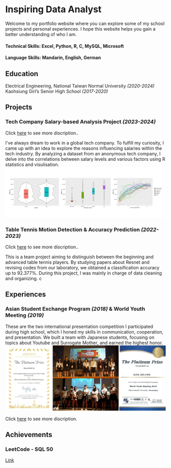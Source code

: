 # Inspiring Data Analyst  
Welcome to my portfolio website where you can explore some of my school projects and personal experiences. I hope this website helps you gain a better understanding of who I am. 

#### Technical Skills: Excel, Python, R, C, MySQL, Microsoft  
#### Language Skills: Mandarin, English, German

## Education 
Electrical Engineering, National Taiwan Normal University *(2020-2024)*  
Kaohsiung Girl’s Senior High School *(2017-2020)*

## Projects
### Tech Company Salary-based Analysis Project *(2023-2024)*
Click [here](https://github.com/Mia1011/project-tech_salary) to see more discription..   

I've always dream to work in a global tech company. To fulfill my curiosity, I came up with an idea to explore the reasons influencing salaries within the tech industry. By analyzing a dataset from an anonymous tech company, I delve into the correlations between salary levels and various factors using R statistics and visulisation.  
![Salary-based visulization](/img/visulization.JPG)

### Table Tennis Motion Detection & Accuracy Prediction *(2022-2023)*
Click [here](https://github.com/Mia1011/project-table_tennis) to see more discription.. 

This is a team project aiming to distinguish between the beginning and advanced table tennis players. By studying papers about Resnet and revising codes from our laboratory, we obtained a classification accuracy up to 92.377%. During this project, I was mainly in charge of data cleaning and organizing. 
c

### 

## Experiences
### Asian Student Exchange Program  *(2018)* & World Youth Meeting *(2019)*
These are the two international presentation competition I participated during high school, which I honed my skills in communication, cooperation, and presentation. We built a team with Japanese students, focusing on topics about Youtube and Surrogate Mother, and earned the highest honor. 
![presentation](/img/presentation.jpg)

Click [here](https://github.com/Mia1011/experience-presentation) to see more discription. 


## Achievements
### LeetCode - SQL 50
[Link](https://leetcode.com/MiaSuen/)
### 
